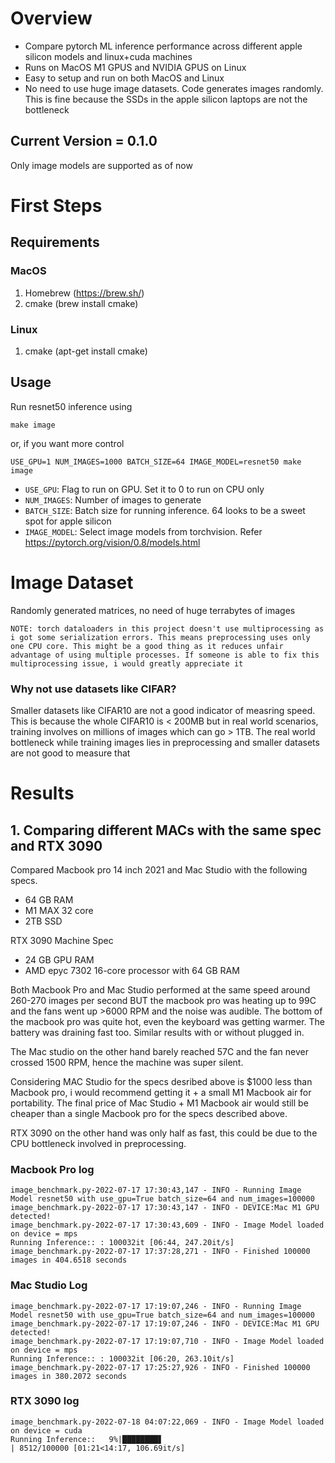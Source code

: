 # Overview
- Compare pytorch ML inference performance across different apple silicon models and linux+cuda machines
- Runs on MacOS M1 GPUS and NVIDIA GPUS on Linux
- Easy to setup and run on both MacOS and Linux
- No need to use huge image datasets. Code generates images randomly. This is fine because the SSDs in the apple silicon laptops are not the bottleneck

## Current Version = 0.1.0
Only image models are supported as of now

# First Steps
## Requirements
### MacOS
1. Homebrew (https://brew.sh/)
2. cmake (brew install cmake)

### Linux
1. cmake (apt-get install cmake)

## Usage
Run resnet50 inference using
```
make image  
```

or, if you want more control

```
USE_GPU=1 NUM_IMAGES=1000 BATCH_SIZE=64 IMAGE_MODEL=resnet50 make image
```

- `USE_GPU`: Flag to run on GPU. Set it to 0 to run on CPU only
- `NUM_IMAGES`: Number of images to generate
- `BATCH_SIZE`: Batch size for running inference. 64 looks to be a sweet spot for apple silicon
- `IMAGE_MODEL`: Select image models from torchvision. Refer https://pytorch.org/vision/0.8/models.html

# Image Dataset
Randomly generated matrices, no need of huge terrabytes of images

`NOTE: torch dataloaders in this project doesn't use multiprocessing as i got some serialization errors. This means preprocessing uses only one CPU core. This might be a good thing as it reduces unfair advantage of using multiple processes. If someone is able to fix this multiprocessing issue, i would greatly appreciate it`

### Why not use datasets like CIFAR?
Smaller datasets like CIFAR10 are not a good indicator of measring speed. This is because the whole CIFAR10 is < 200MB but in real world scenarios, training involves on millions of images which can go > 1TB. The real world bottleneck while training images lies in preprocessing and smaller datasets are not good to measure that

# Results

## 1. Comparing different MACs with the same spec and RTX 3090
Compared Macbook pro 14 inch 2021 and Mac Studio with the following specs.
- 64 GB RAM
- M1 MAX 32 core
- 2TB SSD

RTX 3090 Machine Spec
 - 24 GB GPU RAM
 - AMD epyc 7302 16-core processor with 64 GB RAM

Both Macbook Pro and Mac Studio performed at the same speed around 260-270 images per second BUT the macbook pro was heating up to 99C and the fans went up >6000 RPM and the noise was audible. The bottom of the macbook pro was quite hot, even the keyboard was getting warmer. The battery was draining fast too. Similar results with or without plugged in. 

The Mac studio on the other hand barely reached 57C and the fan never crossed 1500 RPM, hence the machine was super silent. 

Considering MAC Studio for the specs desribed above is $1000 less than Macbook pro, i would recommend getting it + a small M1 Macbook air for portability. The final price of Mac Studio + M1 Macbook air would still be cheaper than a single Macbook pro for the specs described above.  

RTX 3090 on the other hand was only half as fast, this could be due to the CPU bottleneck involved in preprocessing. 

### Macbook Pro log
```
image_benchmark.py-2022-07-17 17:30:43,147 - INFO - Running Image Model resnet50 with use_gpu=True batch_size=64 and num_images=100000
image_benchmark.py-2022-07-17 17:30:43,147 - INFO - DEVICE:Mac M1 GPU detected!
image_benchmark.py-2022-07-17 17:30:43,609 - INFO - Image Model loaded on device = mps
Running Inference:: : 100032it [06:44, 247.20it/s]
image_benchmark.py-2022-07-17 17:37:28,271 - INFO - Finished 100000 images in 404.6518 seconds
```

### Mac Studio Log
```
image_benchmark.py-2022-07-17 17:19:07,246 - INFO - Running Image Model resnet50 with use_gpu=True batch_size=64 and num_images=100000
image_benchmark.py-2022-07-17 17:19:07,246 - INFO - DEVICE:Mac M1 GPU detected!
image_benchmark.py-2022-07-17 17:19:07,710 - INFO - Image Model loaded on device = mps
Running Inference:: : 100032it [06:20, 263.10it/s]
image_benchmark.py-2022-07-17 17:25:27,926 - INFO - Finished 100000 images in 380.2072 seconds
```

### RTX 3090 log
```
image_benchmark.py-2022-07-18 04:07:22,069 - INFO - Image Model loaded on device = cuda
Running Inference::   9%|████████▋                                                                                             
| 8512/100000 [01:21<14:17, 106.69it/s]
```
